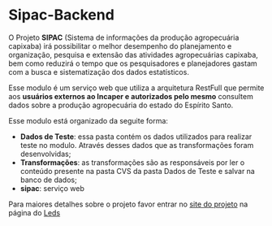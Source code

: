 # Sipac-Backend

O  Projeto __SIPAC__ (Sistema de informações da produção agropecuária capixaba) irá possibilitar o melhor desempenho do planejamento e organização, pesquisa e extensão das atividades agropecuárias capixaba, bem como reduzirá o tempo que os pesquisadores e planejadores gastam com a busca e sistematização dos dados estatísticos.

Esse modulo é um serviço web que utiliza a arquitetura RestFull que permite aos __usuários externos ao Incaper e autorizados pelo mesmo__ consultem dados sobre a produção agropecuária do estado do Espírito Santo.

Esse modulo está organizado da seguite forma:
* __Dados de Teste__: essa pasta contém os dados utilizados para realizar teste no modulo. Através desses dados que as transformações foram desenvolvidas;
* __Transformações__: as transformações são as responsáveis por ler o conteúdo presente na pasta CVS da pasta Dados de Teste e salvar na banco de dados;
* __sipac__: serviço web

Para maiores detalhes sobre o projeto favor entrar no [site do projeto](http://leds.sr.ifes.edu.br/portfolio/sipac-sistema-de-informacoes-da-producao-agropecuaria-capixaba/) na página do [Leds](http://leds.sr.ifes.edu.br)
